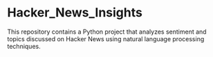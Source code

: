 # Hacker_News_Insights
This repository contains a Python project that analyzes sentiment and topics discussed on Hacker News using natural language processing techniques. 

